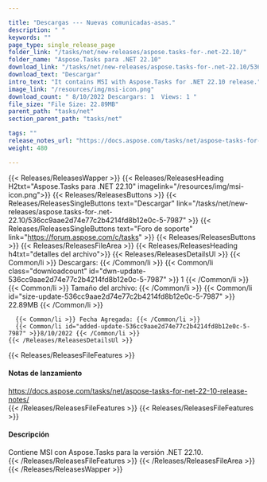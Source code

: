 ```yaml
---

title: "Descargas --- Nuevas comunicadas-asas."
description: " "
keywords: ""
page_type: single_release_page
folder_link: "/tasks/net/new-releases/aspose.tasks-for-.net-22.10/"
folder_name: "Aspose.Tasks para .NET 22.10"
download_link: "/tasks/net/new-releases/aspose.tasks-for-.net-22.10/536cc9aae2d74e77c2b4214fd8b12e0c-5-7987"
download_text: "Descargar"
intro_text: "It contains MSI with Aspose.Tasks for .NET 22.10 release."
image_link: "/resources/img/msi-icon.png"
download_count: " 8/10/2022 Descargars: 1  Views: 1 "
file_size: "File Size: 22.89MB"
parent_path: "tasks/net"
section_parent_path: "tasks/net"

tags: ""
release_notes_url: "https://docs.aspose.com/tasks/net/aspose-tasks-for-net-22-10-release-notes/"
weight: 480

---
```


{{< Releases/ReleasesWapper >}}
  {{< Releases/ReleasesHeading H2txt="Aspose.Tasks para .NET 22.10" imagelink="/resources/img/msi-icon.png">}}
  {{< Releases/ReleasesButtons >}}
    {{< Releases/ReleasesSingleButtons text="Descargar" link="/tasks/net/new-releases/aspose.tasks-for-.net-22.10/536cc9aae2d74e77c2b4214fd8b12e0c-5-7987" >}}
    {{< Releases/ReleasesSingleButtons text="Foro de soporte" link="https://forum.aspose.com/c/tasks" >}}
  {{< Releases/ReleasesButtons >}}
  {{< Releases/ReleasesFileArea >}}
    {{< Releases/ReleasesHeading h4txt="detalles del archivo">}}
    {{< Releases/ReleasesDetailsUl >}}
      {{< Common/li >}} Descargars: {{< /Common/li >}}
      {{< Common/li class="downloadcount" id="dwn-update-536cc9aae2d74e77c2b4214fd8b12e0c-5-7987" >}} 1 {{< /Common/li >}}
      {{< Common/li >}} Tamaño del archivo: {{< /Common/li >}}
      {{< Common/li id="size-update-536cc9aae2d74e77c2b4214fd8b12e0c-5-7987" >}} 22.89MB {{< /Common/li >}}

      {{< Common/li >}} Fecha Agregada: {{< /Common/li >}}
      {{< Common/li id="added-update-536cc9aae2d74e77c2b4214fd8b12e0c-5-7987" >}}8/10/2022 {{< /Common/li >}}
    {{< /Releases/ReleasesDetailsUl >}}

  {{< Releases/ReleasesFileFeatures >}}
      <h4>Notas de lanzamiento</h4><div><a href='https://docs.aspose.com/tasks/net/aspose-tasks-for-net-22-10-release-notes/'>https://docs.aspose.com/tasks/net/aspose-tasks-for-net-22-10-release-notes/</a></div>
  {{< /Releases/ReleasesFileFeatures >}}
  {{< Releases/ReleasesFileFeatures >}}
      <h4>Descripción</h4><div class="HTMLDescription">Contiene MSI con Aspose.Tasks para la versión .NET 22.10.</div>
  {{< /Releases/ReleasesFileFeatures >}}
 {{< /Releases/ReleasesFileArea >}}
{{< /Releases/ReleasesWapper >}}


